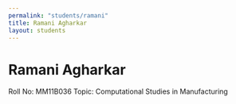 ```yaml
---
permalink: "students/ramani"
title: Ramani Agharkar
layout: students
---
```

# Ramani Agharkar 

Roll No: MM11B036
Topic: Computational Studies in Manufacturing


